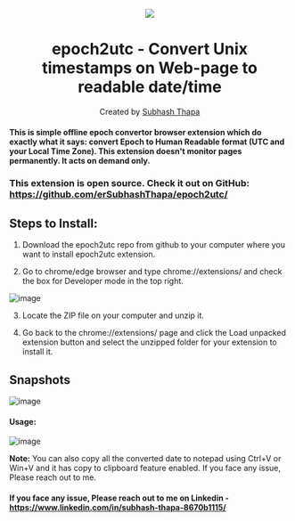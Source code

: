 <div align="center">
<p align="center">
	<img src='https://img.shields.io/badge/-Made%20with%20JavaScript-red'/>
  
# epoch2utc - Convert Unix timestamps on Web-page to readable date/time
Created by <a href="https://www.linkedin.com/in/subhash-thapa-8670b1115/ ">Subhash Thapa</a>
</p>
</div>

#### This is simple offline epoch convertor browser extension which do exactly what it says: convert Epoch to Human Readable format (UTC and your Local Time Zone). This extension doesn't monitor pages permanently. It acts on demand only.

### This extension is open source. Check it out on GitHub: https://github.com/erSubhashThapa/epoch2utc/

## Steps to Install:
1. Download the epoch2utc repo from github to your computer where you want to install epoch2utc extension.

2. Go to chrome/edge browser and type chrome://extensions/ and check the box for Developer mode in the top right.

![image](https://user-images.githubusercontent.com/26038756/215324078-9c9ba0ec-60bd-4c3f-ab30-91f4eba33385.png)


3. Locate the ZIP file on your computer and unzip it.

4. Go back to the chrome://extensions/ page and click the Load unpacked extension button and select the unzipped folder for your extension to install it.

## Snapshots 
![image](https://user-images.githubusercontent.com/26038756/215323822-317b7bbb-c834-4b94-bdb2-c4e93d3848ab.png)

#### Usage:
![image](https://user-images.githubusercontent.com/26038756/215324015-44aaa0c1-0698-4d85-b5c0-d08275670f86.png)

**Note:** You can also copy all the converted date to notepad using Ctrl+V or Win+V and it has copy to clipboard feature enabled. If you face any issue, Please reach out to me. 

#### If you face any issue, Please reach out to me on Linkedin - https://www.linkedin.com/in/subhash-thapa-8670b1115/ 
